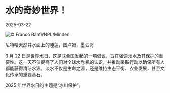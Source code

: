 # 水的奇妙世界！

2025-03-22

![](https://cn.bing.com/th?id=OHR.CenoteLilies_ZH-CN5915682591_UHD.jpg "© Franco Banfi/NPL/Minden")

尼特哈天然井水面上的睡莲，图卢姆，墨西哥

3 月 22 日是世界水日，这是联合国发起的一项倡议，旨在强调淡水及其保护的重要性。这一天不仅提高了人们对全球水危机的认识，并推动采取行动以确保所有人都能获得清洁水源。淡水不仅是生命之源，还是维持生态平衡、农业发展，甚至文化传承的重要基石。

2025 年世界水日的主题是“冰川保护”。


